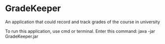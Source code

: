 # GradeKeeper
An application that could record and track grades of the course in university

To run this application, use cmd or terminal. Enter this command: java -jar GradeKeeper.jar
